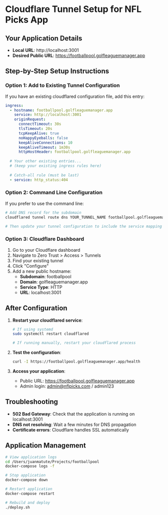 # Cloudflare Tunnel Setup for NFL Picks App

## Your Application Details
- **Local URL**: http://localhost:3001
- **Desired Public URL**: https://footballpool.golfleaguemanager.app

## Step-by-Step Setup Instructions

### Option 1: Add to Existing Tunnel Configuration

If you have an existing cloudflared configuration file, add this entry:

```yaml
ingress:
  - hostname: footballpool.golfleaguemanager.app
    service: http://localhost:3001
    originRequest:
      connectTimeout: 30s
      tlsTimeout: 20s
      tcpKeepAlive: true
      noHappyEyeballs: false
      keepAliveConnections: 10
      keepAliveTimeout: 1m30s
      httpHostHeader: footballpool.golfleaguemanager.app
  
  # Your other existing entries...
  # (keep your existing ingress rules here)
  
  # Catch-all rule (must be last)
  - service: http_status:404
```

### Option 2: Command Line Configuration

If you prefer to use the command line:

```bash
# Add DNS record for the subdomain
cloudflared tunnel route dns YOUR_TUNNEL_NAME footballpool.golfleaguemanager.app

# Then update your tunnel configuration to include the service mapping
```

### Option 3: Cloudflare Dashboard

1. Go to your Cloudflare dashboard
2. Navigate to Zero Trust > Access > Tunnels
3. Find your existing tunnel
4. Click "Configure"
5. Add a new public hostname:
   - **Subdomain**: footballpool
   - **Domain**: golfleaguemanager.app
   - **Service Type**: HTTP
   - **URL**: localhost:3001

## After Configuration

1. **Restart your cloudflared service**:
   ```bash
   # If using systemd
   sudo systemctl restart cloudflared
   
   # If running manually, restart your cloudflared process
   ```

2. **Test the configuration**:
   ```bash
   curl -I https://footballpool.golfleaguemanager.app/health
   ```

3. **Access your application**:
   - Public URL: https://footballpool.golfleaguemanager.app
   - Admin login: admin@nflpicks.com / admin123

## Troubleshooting

- **502 Bad Gateway**: Check that the application is running on localhost:3001
- **DNS not resolving**: Wait a few minutes for DNS propagation
- **Certificate errors**: Cloudflare handles SSL automatically

## Application Management

```bash
# View application logs
cd /Users/juanmatute/Projects/footballpool
docker-compose logs -f

# Stop application
docker-compose down

# Restart application
docker-compose restart

# Rebuild and deploy
./deploy.sh
```
